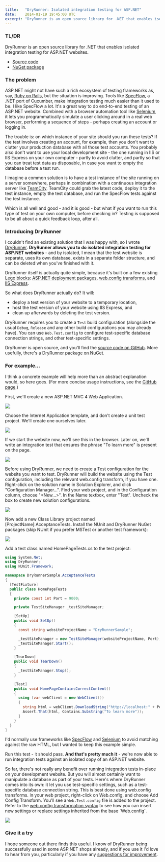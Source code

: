 ```yaml
---
title:   "DryRunner: Isolated integration testing for ASP.NET"
date:    2014-01-19 19:45:00 UTC
excerpt: "DryRunner is an open source library for .NET that enables isolated integration testing for ASP.NET websites."
---
```


### TL/DR

DryRunner is an open source library for .NET that enables isolated integration testing for ASP.NET websites.

* [Source code](https://github.com/tgjones/dryrunner)
* [NuGet package](https://www.nuget.org/packages/DryRunner/)

### The problem

ASP.NET might not have such a rich ecosystem of testing frameworks as, say, [Ruby on Rails](http://rubyonrails.org/), but the situation is improving. Tools like [SpecFlow](http://www.specflow.org/), a .NET port of Cucumber, make integration testing much easier than it used to be. I like SpecFlow a lot. It's a great way to do end-to-end testing of an ASP.NET website. Combined with a browser automation tool like [Selenium](http://docs.seleniumhq.org/projects/webdriver/), it lets you programmatically simulate a user clicking around in a real web browser, performing a sequence of steps - perhaps creating an account or logging in.

The trouble is: on which instance of your site should you run these tests? If the test involves creating an account, for example, then you don't want to clutter your production database with all those test accounts. You probably also don't want to use your local development site - the one running in IIS or IIS Express on your own computer - partly to avoid clutter, and partly so that you can treat test data as disposable, in case you want to empty the database before a test run.

I imagine a common solution is to have a test instance of the site running on a server somewhere, perhaps in combination with a continuous integration server like [TeamCity](http://www.jetbrains.com/teamcity/). TeamCity could grab the latest code, deploy it to the test instance, empty the test database, and run the SpecFlow tests against the test instance.

Which is all well and good - and it is good - but what if you want to run this type of test on your own computer, before checking in? Testing is supposed to be all about a quick feedback loop, after all.

### Introducing DryRunner

I couldn't find an existing solution that I was happy with, so I wrote [DryRunner](https://github.com/tgjones/dryrunner). **DryRunner allows you to do isolated integration testing for ASP.NET websites** - and by isolated, I mean that the test website is separate, uses its own database, exists in a separate folder structure, and can be deleted when you've finished with it.

DryRunner itself is actually quite simple, because it's built on a few existing [Lego blocks](http://www.youtube.com/watch?v=KVbsNgN4wJg): [ASP.NET deployment packages](http://msdn.microsoft.com/en-us/library/dd410108(v=vs.110).aspx), [web.config transforms](http://msdn.microsoft.com/en-us/library/dd465326(v=vs.110).aspx), and [IIS Express](http://www.iis.net/learn/extensions/introduction-to-iis-express/iis-express-overview).

So what does DryRunner actually do? It will:

* deploy a test version of your website to a temporary location,
* host the test version of your website using IIS Express, and
* clean up afterwards by deleting the test version.

DryRunner requires you to create a `Test` build configuration (alongside the usual `Debug`, `Release` and any other build configurations you may already have). You can use `Web.Test.config` to configure test-specific database connection strings, and other test-specific settings.

DryRunner is open source, and you'll find the [source code on GitHub](https://github.com/tgjones/dryrunner). More usefully, there's a [DryRunner package on NuGet](https://www.nuget.org/packages/DryRunner/).

### For example...

I think a concrete example will help more than an abstract explanation would, so here goes. (For more concise usage instructions, see the [GitHub page](https://github.com/tgjones/dryrunner).)

First, we'll create a new ASP.NET MVC 4 Web Application.

![](/assets/52dc2aeef51f272915000080/standard/dryrunner-new-project.png)

Choose the Internet Application template, and don't create a unit test project. We'll create one ourselves later.

![](/assets/52dc2aeef51f2758e7000036/standard/dryrunner-choose-template.png)

If we start the website now, we'll see this in the browser. Later on, we'll write an integration test that ensures the phrase "To learn more" is present on the page.

![](/assets/52dc2af0f51f2758e7000038/standard/dryrunner-browser.png)

Before using DryRunner, we need to create a Test configuration for the website you want to test. DryRunner will build the website using the Test configuration, including the relevant web.config transform, if you have one. Right-click on the solution name in Solution Explorer, and click "Configuration Manager...". Find your web project, and in the Configuration column, choose "<New...>". In the Name textbox, enter "Test". Uncheck the box to create new solution configurations.

![](/assets/52dc2af0f51f272915000081/standard/dryrunner-solution-configuration.png)

Now add a new Class Library project named [ProjectName].AcceptanceTests. Install the NUnit and DryRunner NuGet packages (skip NUnit if you prefer MSTest or another test framework):

![](/assets/52dc2aeff51f2758e7000037/standard/dryrunner-nuget.png)

Add a test class named HomePageTests.cs to the test project:

``` csharp
using System.Net;
using DryRunner;
using NUnit.Framework;

namespace DryRunnerSample.AcceptanceTests
{
  [TestFixture]
  public class HomePageTests
  {
    private const int Port = 9000;

    private TestSiteManager _testSiteManager;

    [SetUp]
    public void SetUp()
    {
      const string websiteProjectName = "DryRunnerSample";

      _testSiteManager = new TestSiteManager(websiteProjectName, Port);
      _testSiteManager.Start();
    }

    [TearDown]
    public void TearDown()
    {
      _testSiteManager.Stop();
    }

    [Test]
    public void HomePageContainsCorrectContent()
    {
      using (var webClient = new WebClient())
      {
        string html = webClient.DownloadString("http://localhost:" + Port);
        Assert.That(html, Contains.Substring("To learn more"));
      }
    }
  }
}
```

I'd normally use frameworks like [SpecFlow](http://www.specflow.org/) and [Selenium](http://docs.seleniumhq.org/) to avoid matching against the raw HTML, but I wanted to keep this example simple.

Run this test - it should pass. **And that's pretty much it** - we're now able to run integration tests against an isolated copy of an ASP.NET website.

So far, there's not really any benefit over running integration tests in-place on your development website. But you will almost certainly want to manipulate a database as part of your tests. Here's where DryRunner comes into its own: it let you use test-specific settings, such as a test-specific database connection string. This is best done using web.config transforms. In your web project, right-click on Web.config, and choose Add Config Transform. You'll see a `Web.Test.config` file is added to the project. Refer to the [web.config transformation syntax](http://msdn.microsoft.com/en-us/library/dd465326(v=vs.110).aspx) to see how you can insert new settings or replace settings inherited from the base `Web.config`.

![](/assets/52dc2aedf51f2758e7000035/standard/dryrunner-solution-explorer.png)

### Give it a try

I hope someone out there finds this useful. I know of DryRunner being successfully used in some ASP.NET shops already, and if you use it I'd love to hear from you, particularly if you have any [suggestions for improvement](https://github.com/tgjones/dryrunner/issues).